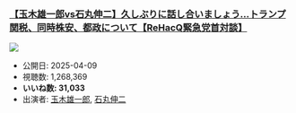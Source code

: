 ### [【玉木雄一郎vs石丸伸二】久しぶりに話し合いましょう…トランプ関税、同時株安、都政について【ReHacQ緊急党首対談】](https://www.youtube.com/watch?v=nhJYpgzPBJU)
[![](https://img.youtube.com/vi/nhJYpgzPBJU/sddefault.jpg)](https://www.youtube.com/watch?v=nhJYpgzPBJU)
-   公開日: 2025-04-09
-   視聴数: 1,268,369
-   **いいね数: 31,033**
-   出演者: [玉木雄一郎](/rehacq_fan/people/玉木雄一郎 "wikilink"), [石丸伸二](/rehacq_fan/people/石丸伸二 "wikilink")
